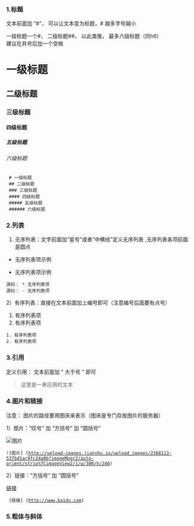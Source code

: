 ### 1.标题

文本前面加 “#”， 可以让文本变为标题，# 越多字号越小

一级标题一个#， 二级标题##， 以此类推， 最多六级标题（同h6）  
建议在井号后加一个空格  

# 一级标题
## 二级标题
### 三级标题
#### 四级标题
##### 五级标题
###### 六级标题

<code> # 一级标题 </code>  
<code> ## 二级标题 </code>  
<code> ### 三级标题 </code>  
<code> #### 四级标题 </code>  
<code> ##### 五级标题 </code>  
<code> ###### 六级标题 </code>

### 2.列表  

1) 无序列表：文字前面加“星号”或者“中横线”定义无序列表 ,无序列表各项前面是圆点  

* 无序列表项示例
- 无序列表项示例

<code>源码： * 无序列表项 </code>  
<code>源码： - 无序列表项 </code>


2）有序列表：直接在文本前面加上编号即可（注意编号后面要有点号） 

1. 有序列表项  
2. 有序列表项

<code>1. 有序列表项</code>  
<code>2. 有序列表项</code>

### 3.引用

定义引用： 文本前面加 “ 大于号 ” 即可  

> 这里是一串应用的文本

### 4.图片和链接  

注意： 图片的路径要用图床来表示（图床是专门存放图片的服务器）  

1）图片：“叹号” 加 “方括号” 加 “圆括号”

![图片](http://upload-images.jianshu.io/upload_images/2368113-537bd1ac9fc24a0b?imageMogr2/auto-orient/strip%7CimageView2/1/w/300/h/240)

<code>![图片] (http://upload-images.jianshu.io/upload_images/2368113-537bd1ac9fc24a0b?imageMogr2/auto-orient/strip%7CimageView2/1/w/300/h/240) </code>

2）链接：“方括号” 加 “圆括号”  

[链接](http://www.baidu.com)  

<code> [链接] (http://www.baidu.com)</code>

### 5.粗体与斜体




